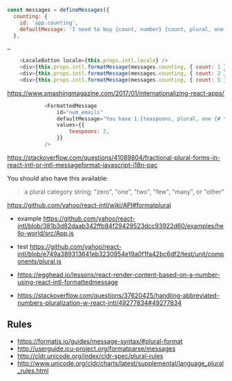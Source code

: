 ```javascript
const messages = defineMessages({
  counting: {
    id: 'app.counting',
    defaultMessage: 'I need to buy {count, number} {count, plural, one {apple} other {apples}}'
  },

…

    <LocaleButton locale={this.props.intl.locale} />
    <div>{this.props.intl.formatMessage(messages.counting, { count: 1 })}</div>
    <div>{this.props.intl.formatMessage(messages.counting, { count: 2 })}</div>
    <div>{this.props.intl.formatMessage(messages.counting, { count: 5 })}</div>
```

https://www.smashingmagazine.com/2017/01/internationalizing-react-apps/

```javascript
            <FormattedMessage
                id="num_emails"
                defaultMessage="You have 1.{teaspoons, plural, one {# teaspoons} other {# teaspoons}}."
                values={{
                    teaspoons: 2,
                }}
            />
```

https://stackoverflow.com/questions/41089804/fractional-plural-forms-in-react-intl-or-intl-messageformat-javascript-i18n-pac

You should also have this available:

>a plural category string: "zero", "one", "two", "few", "many", or "other"

https://github.com/yahoo/react-intl/wiki/API#formatplural

- example https://github.com/yahoo/react-intl/blob/381b3d82daab342ffb84f29429523dcc93922d60/examples/hello-world/src/App.js
- test https://github.com/yahoo/react-intl/blob/e749a389313641eb3230954e19a0f1fa42bc6df2/test/unit/components/plural.js
- https://egghead.io/lessons/react-render-content-based-on-a-number-using-react-intl-formattedmessage

- https://stackoverflow.com/questions/37620425/handling-abbreviated-numbers-pluralization-w-react-intl/49277834#49277834

## Rules

- https://formatjs.io/guides/message-syntax/#plural-format
- http://userguide.icu-project.org/formatparse/messages
- http://cldr.unicode.org/index/cldr-spec/plural-rules
- http://www.unicode.org/cldr/charts/latest/supplemental/language_plural_rules.html
